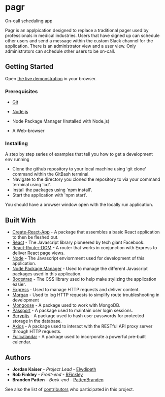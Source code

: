 # pagr
On-call scheduling app

Pagr is an applpication designed to replace a traditional pager used by professionals in medical industries.
Users that have signed up can schedule other users and send a message within the custom Slack channel for the application.
There is an administrator view and a user view.
Only administrators can schedule other users to be on-call.

## Getting Started

Open [the live demonstration](https://pagr.herokuapp.com) in your browser.

### Prerequisites

* [Git](https://gitforwindows.org/)

* [Node.js](Nodejs.org)

* Node Package Manager (Installed with Node.js)

* A Web-browser


### Installing

A step by step series of examples that tell you how to get a development env running

* Clone the github repository to your local machine using 'git clone' command within the GitBash terminal.
* Navigate to the directory you cloned the repository to via your command terminal using 'cd'.
* Install the packages using 'npm install'.
* Start the application with 'npm start'.

You should have a browser window open with the locally run application.

## Built With

* [Create-React-App](https://reactjs.org/docs/create-a-new-react-app.html) - A package that assembles a basic React application to then be fleshed out.
* [React](https://www.npmjs.com/package/react) - The Javascript library pioneered by tech giant Facebook.
* [React-Router-DOM](https://www.npmjs.com/package/react-router-dom) - A router that works in conjunction with Express to deliver React page views.
* [Node](Nodejs.org) - The Javascript enviornment used for development of this application.
* [Node Package Manager](https://www.npmjs.com/) - Used to manage the different Javascript packages used in this application.
* [Bootstrap](https://getbootstrap.com/) - The CSS library used to help make stylizing the application easier.
* [Express](https://www.npmjs.com/package/express) - Used to manage HTTP requests and deliver content.
* [Morgan](https://www.npmjs.com/package/morgan) - Used to log HTTP requests to simplify route troubleshooting in development
* [Mongoose](https://www.npmjs.com/package/mongoose) - A package used to work with MongoDB.
* [Passport](https://www.npmjs.com/package/passport) - A package used to maintain user login sessions.
* [Bcryptjs](https://www.npmjs.com/package/bcryptjs) - A package used to hash user passwords for protected storage in the database.
* [Axios](https://www.npmjs.com/package/axios) - A package used to interact with the RESTful API proxy server through HTTP requests.
* [Fullcalandar](https://www.npmjs.com/package/fullcalendar) - A package used to incorporate a powerful pre-built calendar.


## Authors
* **Jordan Kaiser** - *Project Lead* - [Elwdipath](https://github.com/Elwdipath)
* **Rob Finkley** - *Front-end* - [RFinkley](https://github.com/rfinkley)
* **Branden Patten** - *Back-end* - [PattenBranden](https://github.com/pattenbranden)

See also the list of [contributors](https://github.com/pattenbranden/pagr/graphs/contributors) who participated in this project.
